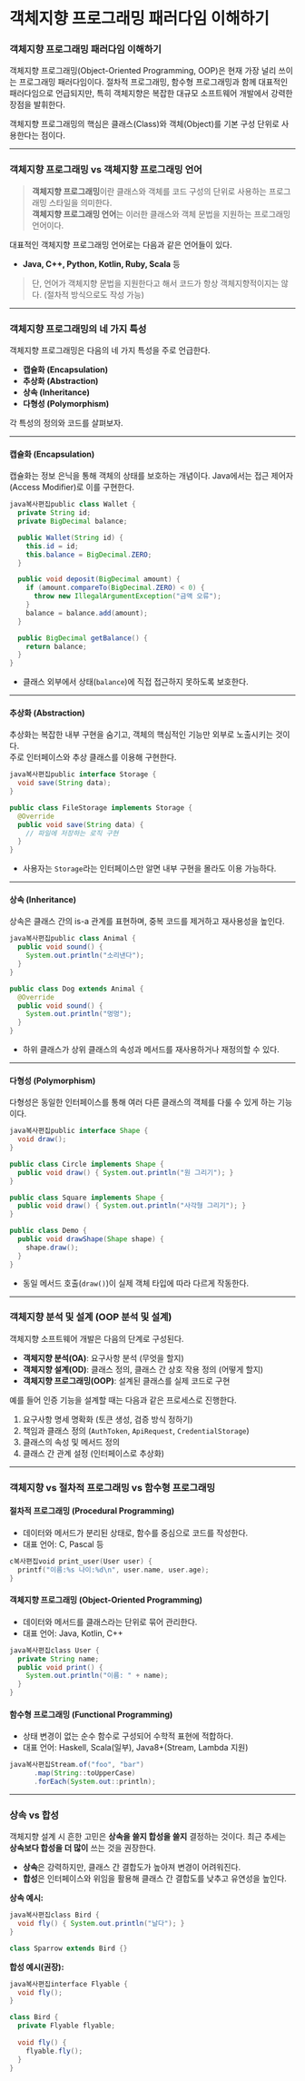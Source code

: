 # 객체지향 프로그래밍 패러다임 이해하기

### 객체지향 프로그래밍 패러다임 이해하기

객체지향 프로그래밍(Object-Oriented Programming, OOP)은 현재 가장 널리 쓰이는 프로그래밍 패러다임이다. 절차적 프로그래밍, 함수형 프로그래밍과 함께 대표적인 패러다임으로 언급되지만, 특히 객체지향은 복잡한 대규모 소프트웨어 개발에서 강력한 장점을 발휘한다.

객체지향 프로그래밍의 핵심은 클래스(Class)와 객체(Object)를 기본 구성 단위로 사용한다는 점이다.

***

### 객체지향 프로그래밍 vs 객체지향 프로그래밍 언어

> **객체지향 프로그래밍**이란 클래스와 객체를 코드 구성의 단위로 사용하는 프로그래밍 스타일을 의미한다.\
> **객체지향 프로그래밍 언어**는 이러한 클래스와 객체 문법을 지원하는 프로그래밍 언어이다.

대표적인 객체지향 프로그래밍 언어로는 다음과 같은 언어들이 있다.

* **Java, C++, Python, Kotlin, Ruby, Scala** 등

> 단, 언어가 객체지향 문법을 지원한다고 해서 코드가 항상 객체지향적이지는 않다. (절차적 방식으로도 작성 가능)

***

### 객체지향 프로그래밍의 네 가지 특성

객체지향 프로그래밍은 다음의 네 가지 특성을 주로 언급한다.

* **캡슐화 (Encapsulation)**
* **추상화 (Abstraction)**
* **상속 (Inheritance)**
* **다형성 (Polymorphism)**

각 특성의 정의와 코드를 살펴보자.

***

#### 캡슐화 (Encapsulation)

캡슐화는 정보 은닉을 통해 객체의 상태를 보호하는 개념이다. Java에서는 접근 제어자(Access Modifier)로 이를 구현한다.

```java
java복사편집public class Wallet {
  private String id;
  private BigDecimal balance;

  public Wallet(String id) {
    this.id = id;
    this.balance = BigDecimal.ZERO;
  }

  public void deposit(BigDecimal amount) {
    if (amount.compareTo(BigDecimal.ZERO) < 0) {
      throw new IllegalArgumentException("금액 오류");
    }
    balance = balance.add(amount);
  }

  public BigDecimal getBalance() {
    return balance;
  }
}
```

* 클래스 외부에서 상태(`balance`)에 직접 접근하지 못하도록 보호한다.

***

#### 추상화 (Abstraction)

추상화는 복잡한 내부 구현을 숨기고, 객체의 핵심적인 기능만 외부로 노출시키는 것이다.\
주로 인터페이스와 추상 클래스를 이용해 구현한다.

```java
java복사편집public interface Storage {
  void save(String data);
}

public class FileStorage implements Storage {
  @Override
  public void save(String data) {
    // 파일에 저장하는 로직 구현
  }
}
```

* 사용자는 `Storage`라는 인터페이스만 알면 내부 구현을 몰라도 이용 가능하다.

***

#### 상속 (Inheritance)

상속은 클래스 간의 is-a 관계를 표현하며, 중복 코드를 제거하고 재사용성을 높인다.

```java
java복사편집public class Animal {
  public void sound() {
    System.out.println("소리낸다");
  }
}

public class Dog extends Animal {
  @Override
  public void sound() {
    System.out.println("멍멍");
  }
}
```

* 하위 클래스가 상위 클래스의 속성과 메서드를 재사용하거나 재정의할 수 있다.

***

#### 다형성 (Polymorphism)

다형성은 동일한 인터페이스를 통해 여러 다른 클래스의 객체를 다룰 수 있게 하는 기능이다.

```java
java복사편집public interface Shape {
  void draw();
}

public class Circle implements Shape {
  public void draw() { System.out.println("원 그리기"); }
}

public class Square implements Shape {
  public void draw() { System.out.println("사각형 그리기"); }
}

public class Demo {
  public void drawShape(Shape shape) {
    shape.draw();
  }
}
```

* 동일 메서드 호출(`draw()`)이 실제 객체 타입에 따라 다르게 작동한다.

***

### 객체지향 분석 및 설계 (OOP 분석 및 설계)

객체지향 소프트웨어 개발은 다음의 단계로 구성된다.

* **객체지향 분석(OA)**: 요구사항 분석 (무엇을 할지)
* **객체지향 설계(OD)**: 클래스 정의, 클래스 간 상호 작용 정의 (어떻게 할지)
* **객체지향 프로그래밍(OOP)**: 설계된 클래스를 실제 코드로 구현

예를 들어 인증 기능을 설계할 때는 다음과 같은 프로세스로 진행한다.

1. 요구사항 명세 명확화 (토큰 생성, 검증 방식 정하기)
2. 책임과 클래스 정의 (`AuthToken`, `ApiRequest`, `CredentialStorage`)
3. 클래스의 속성 및 메서드 정의
4. 클래스 간 관계 설정 (인터페이스로 추상화)

***

### 객체지향 vs 절차적 프로그래밍 vs 함수형 프로그래밍

#### 절차적 프로그래밍 (Procedural Programming)

* 데이터와 메서드가 분리된 상태로, 함수를 중심으로 코드를 작성한다.
* 대표 언어: C, Pascal 등

```c
c복사편집void print_user(User user) {
  printf("이름:%s 나이:%d\n", user.name, user.age);
}
```

#### 객체지향 프로그래밍 (Object-Oriented Programming)

* 데이터와 메서드를 클래스라는 단위로 묶어 관리한다.
* 대표 언어: Java, Kotlin, C++

```java
java복사편집class User {
  private String name;
  public void print() {
    System.out.println("이름: " + name);
  }
}
```

#### 함수형 프로그래밍 (Functional Programming)

* 상태 변경이 없는 순수 함수로 구성되어 수학적 표현에 적합하다.
* 대표 언어: Haskell, Scala(일부), Java8+(Stream, Lambda 지원)

```java
java복사편집Stream.of("foo", "bar")
      .map(String::toUpperCase)
      .forEach(System.out::println);
```

***

### 상속 vs 합성

객체지향 설계 시 흔한 고민은 **상속을 쓸지 합성을 쓸지** 결정하는 것이다. 최근 추세는 **상속보다 합성을 더 많이** 쓰는 것을 권장한다.

* **상속**은 강력하지만, 클래스 간 결합도가 높아져 변경이 어려워진다.
* **합성**은 인터페이스와 위임을 활용해 클래스 간 결합도를 낮추고 유연성을 높인다.

**상속 예시:**

```java
java복사편집class Bird {
  void fly() { System.out.println("날다"); }
}

class Sparrow extends Bird {}
```

**합성 예시(권장):**

```java
java복사편집interface Flyable {
  void fly();
}

class Bird {
  private Flyable flyable;
  
  void fly() {
    flyable.fly();
  }
}
```
